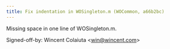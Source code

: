 ```yaml
---
title: Fix indentation in WOSingleton.m (WOCommon, a66b2bc)
---
```


Missing space in one line of WOSingleton.m.

Signed-off-by: Wincent Colaiuta &lt;win@wincent.com&gt;
